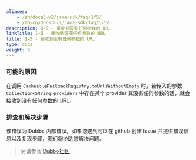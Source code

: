 ```yaml
---
aliases:
    - /zh/docs3-v2/java-sdk/faq/1/5/
    - /zh-cn/docs3-v2/java-sdk/faq/1/5/
description: 1-5 - 接收到没有任何参数的 URL
linkTitle: 1-5 - 接收到没有任何参数的 URL
title: 1-5 - 接收到没有任何参数的 URL
type: docs
weight: 5
---
```







### 可能的原因
在调用 `CacheableFailbackRegistry.toUrlsWithoutEmpty` 时，若传入的参数 `Collection<String>providers` 中存在某个 provider 其没有任何参数的话，就会接收到没有任何参数的 URL。
### 排查和解决步骤
该错误为 Dubbo 内部错误，如果您遇到可以在 github 创建 Issue 并提供错误信息以及复现步骤，我们将协助您解决问题。

> 另请参阅
[Dubbo社区](https://github.com/apache/dubbo)